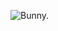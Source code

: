 ![Bunny.](http://40.media.tumblr.com/638b6907f35015a843878884ec775766/tumblr_nfiwj3MUnQ1t0rg3mo1_1280.jpg)
